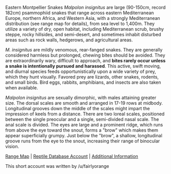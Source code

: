 Eastern Montpellier Snakes *Malpolon insignitus* are large (90-150cm, record 182cm) psammophiid snakes that range across eastern Mediterranean Europe, northern Africa, and Western Asia, with a strongly Mediterranean distribution (see range map for details), from sea level to 1,400m.  They utilize a variety of dry, open habitat, including Mediterranean scrub, brushy steppe, rocky hillsides, and semi-desert, and sometimes inhabit disturbed areas such as rock walls, hedgerows, and agricultural areas.

*M. insignitus* are mildly venomous, rear-fanged snakes.  They are generally considered harmless but prolonged, chewing bites should be avoided.  They are extraordinarily wary, difficult to approach, and **bites rarely occur unless a snake is intentionally pursued and harassed**.  This active, swift moving, and diurnal species feeds opportunistically upon a wide variety of prey, which they hunt visually.  Favored prey are lizards, other snakes, rodents, and small birds.  Bird eggs, rabbits, amphibians, and insects are also taken when available.

*Malpolon insignitus* are sexually dimorphic, with males attaining greater size.  The dorsal scales are smooth and arranged in 17-19 rows at midbody.  Longitudinal grooves down the middle of the scales might impart the impression of keels from a distance.  There are two loreal scales, positioned between the single preocular and a single, semi-divided nasal scale.  The anal scale is divided.  The eyes are large and a prominent ridge, which runs from above the eye toward the snout, forms a "brow" which makes them appear superficially grumpy.  Just below the "brow", a shallow, longitudinal groove runs from the eye to the snout, increasing their range of binocular vision.

[Range Map](https://www.iucnredlist.org/species/157253/744783)  |  [Reptile Database Account](https://reptile-database.reptarium.cz/species?genus=Malpolon&species=insignitus)  |  [Additional Information](http://www.moroccoherps.com/en/ficha/malpolon_insignitus/)

This short account was written by /u/fairlyorange